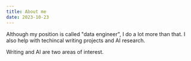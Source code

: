 ```yaml
---
title: About me
date: 2023-10-23
---
```



Although my position is called "data engineer", I do a lot more than that. I also help with techincal writing projects and AI research.

Writing and AI are two areas of interest.